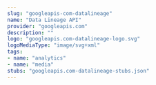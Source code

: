 ```yaml
---
slug: "googleapis-com-datalineage"
name: "Data Lineage API"
provider: "googleapis.com"
description: ""
logo: "googleapis.com-datalineage-logo.svg"
logoMediaType: "image/svg+xml"
tags:
- name: "analytics"
- name: "media"
stubs: "googleapis.com-datalineage-stubs.json"
---
```

